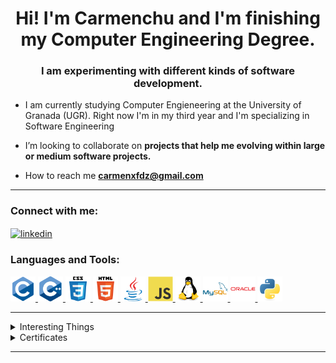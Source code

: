 <h1 align="center">Hi! I'm Carmenchu and I'm finishing my Computer Engineering Degree.</h1>
<h3 align="center">I am experimenting with different kinds of software development.</h3>

- I am currently studying Computer Engieneering at the University of Granada (UGR). Right now I'm in my third year and I'm specializing in Software Engineering 

- I’m looking to collaborate on **projects that help me evolving within large or medium software projects.**

- How to reach me **carmenxfdz@gmail.com**

<hr/>

<h3 align="left">Connect with me:</h3>
<p align="left">
<a href="www.linkedin.com/in/carmenxufdz" target="blank"><img align="center" src="https://raw.githubusercontent.com/rahuldkjain/github-profile-readme-generator/master/src/images/icons/Social/linked-in-alt.svg" alt="linkedin" height="30" width="40" /></a>
</p>

<h3 align="left">Languages and Tools:</h3>
<p align="left"> <a href="https://www.cprogramming.com/" target="_blank" rel="noreferrer"> <img src="https://raw.githubusercontent.com/devicons/devicon/master/icons/c/c-original.svg" alt="c" width="40" height="40"/> </a> <a href="https://www.w3schools.com/cpp/" target="_blank" rel="noreferrer"> <img src="https://raw.githubusercontent.com/devicons/devicon/master/icons/cplusplus/cplusplus-original.svg" alt="cplusplus" width="40" height="40"/> </a> <a href="https://www.w3schools.com/css/" target="_blank" rel="noreferrer"> <img src="https://raw.githubusercontent.com/devicons/devicon/master/icons/css3/css3-original-wordmark.svg" alt="css3" width="40" height="40"/> </a> <a href="https://www.w3.org/html/" target="_blank" rel="noreferrer"> <img src="https://raw.githubusercontent.com/devicons/devicon/master/icons/html5/html5-original-wordmark.svg" alt="html5" width="40" height="40"/> </a> <a href="https://www.java.com" target="_blank" rel="noreferrer"> <img src="https://raw.githubusercontent.com/devicons/devicon/master/icons/java/java-original.svg" alt="java" width="40" height="40"/> </a> <a href="https://developer.mozilla.org/en-US/docs/Web/JavaScript" target="_blank" rel="noreferrer"> <img src="https://raw.githubusercontent.com/devicons/devicon/master/icons/javascript/javascript-original.svg" alt="javascript" width="40" height="40"/> </a> <a href="https://www.linux.org/" target="_blank" rel="noreferrer"> <img src="https://raw.githubusercontent.com/devicons/devicon/master/icons/linux/linux-original.svg" alt="linux" width="40" height="40"/> </a> <a href="https://www.mysql.com/" target="_blank" rel="noreferrer"> <img src="https://raw.githubusercontent.com/devicons/devicon/master/icons/mysql/mysql-original-wordmark.svg" alt="mysql" width="40" height="40"/> </a> <a href="https://www.oracle.com/" target="_blank" rel="noreferrer"> <img src="https://raw.githubusercontent.com/devicons/devicon/master/icons/oracle/oracle-original.svg" alt="oracle" width="40" height="40"/> <a href="https://www.python.org" target="_blank" rel="noreferrer"> <img src="https://raw.githubusercontent.com/devicons/devicon/master/icons/python/python-original.svg" alt="python" width="40" height="40"/> </a> </p>

<hr/>

<details>
  <summary> Interesting Things </summary>
  <h3> #30 NitesOfCode </h3>
  <a href="https://www.codedex.io/@carmenxufdz/30-nites-of-code">Check out my progress!</a>
  
  ![@carmenxufdz #30NitesOfCode](https://www.codedex.io/api/petStatus?user=carmenxufdz)
</details>


<details>
  <summary>Certificates</summary>

  <a href="https://www.credential.net/embed/7d6ec0e3-cb75-41e7-84e0-b339428d2e23">The Legend of Python - Codédex</a>
  <a href="https://www.credential.net/embed/7d6ec0e3-cb75-41e7-84e0-b339428d2e23"><image src="https://api.accredible.com/v1/frontend/credential_website_embed_image/certificate/100019375" width="200" height="150" frameborder="0"/></a>
  
</details>
<hr/>
